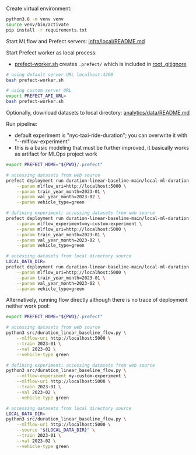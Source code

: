 Create virtual environment:
```bash
python3.8 -m venv venv
source venv/bin/activate
pip install -r requirements.txt
```

Start MLflow and Prefect servers: [infra/local/README.md](/infra/local/README.md)

Start Prefect worker as local process:
- [prefect-worker.sh](./prefect-worker.sh) creates `.prefect/` which is included in [root .gitignore](/.gitignore)
```bash
# using default server URL localhost:4200
bash prefect-worker.sh

# using custom server URL
export PREFECT_API_URL=
bash prefect-worker.sh
```

Optionally, download datasets to local directory: [analytics/data/README.md](/analytics/data/README.md)

Run pipeline:
- default experiment is "nyc-taxi-ride-duration"; you can overwrite it with "--mlflow-experiment"
- this is a basic modeling that must be further improved, it basically works as artifact for MLOps project work
```bash
export PREFECT_HOME="${PWD}/.prefect"

# accessing datasets from web source
prefect deployment run duration-linear-baseline-main/local-ml-duration \
    --param mlflow_uri=http://localhost:5000 \
    --param train_year_month=2023-01 \
    --param val_year_month=2023-02 \
    --param vehicle_type=green

# defining experiment; accessing datasets from web source
prefect deployment run duration-linear-baseline-main/local-ml-duration \
    --param mlflow_experiment=my-custom-experiment \
    --param mlflow_uri=http://localhost:5000 \
    --param train_year_month=2023-01 \
    --param val_year_month=2023-02 \
    --param vehicle_type=green

# accessing datasets from local directory source
LOCAL_DATA_DIR=
prefect deployment run duration-linear-baseline-main/local-ml-duration \
    --param mlflow_uri=http://localhost:5000 \
    --param train_year_month=2023-01 \
    --param val_year_month=2023-02 \
    --param vehicle_type=green
```

Alternatively, running flow directly although there is no trace of deployment neither work pool:
```bash
export PREFECT_HOME="${PWD}/.prefect"

# accessing datasets from web source
python3 src/duration_linear_baseline_flow.py \
    --mlflow-uri http://localhost:5000 \
    --train 2023-01 \
    --val 2023-02 \
    --vehicle-type green

# defining experiment; accessing datasets from web source
python3 src/duration_linear_baseline_flow.py \
    --mlflow-experiment my-custom-experiment \
    --mlflow-uri http://localhost:5000 \
    --train 2023-01 \
    --val 2023-02 \
    --vehicle-type green

# accessing datasets from local directory source
LOCAL_DATA_DIR=
python3 src/duration_linear_baseline_flow.py \
    --mlflow-uri http://localhost:5000 \
    --source "${LOCAL_DATA_DIR}" \
    --train 2023-01 \
    --val 2023-02 \
    --vehicle-type green
```
